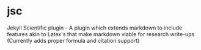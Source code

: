 jsc
===

Jekyll Scientific plugin - A plugin which extends markdown to include features akin to Latex's that make markdown viable for research write-ups (Currently adds proper formula and citation support)
